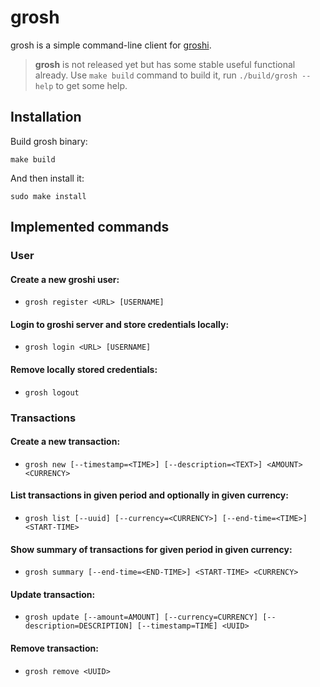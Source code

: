 # grosh
grosh is a simple command-line client for [groshi](https://github.com/groshi-project).
> **grosh** is not released yet but has some stable useful functional already.
> Use `make build` command to build it, run `./build/grosh --help` to get some help.

## Installation
Build grosh binary:
```shell
make build
```

And then install it:
```shell
sudo make install
```

## Implemented commands
### User
#### Create a new groshi user:
* `grosh register <URL> [USERNAME]`

#### Login to groshi server and store credentials locally:

* `grosh login <URL> [USERNAME]` 

#### Remove locally stored credentials:
* `grosh logout` 

### Transactions
#### Create a new transaction:
* `grosh new [--timestamp=<TIME>] [--description=<TEXT>] <AMOUNT> <CURRENCY>`

#### List transactions in given period and optionally in given currency:
* `grosh list [--uuid] [--currency=<CURRENCY>] [--end-time=<TIME>] <START-TIME>` 

#### Show summary of transactions for given period in given currency:
* `grosh summary [--end-time=<END-TIME>] <START-TIME> <CURRENCY>`

#### Update transaction:
* `grosh update [--amount=AMOUNT] [--currency=CURRENCY] [--description=DESCRIPTION] [--timestamp=TIME] <UUID>` 

#### Remove transaction:
* `grosh remove <UUID>` 
